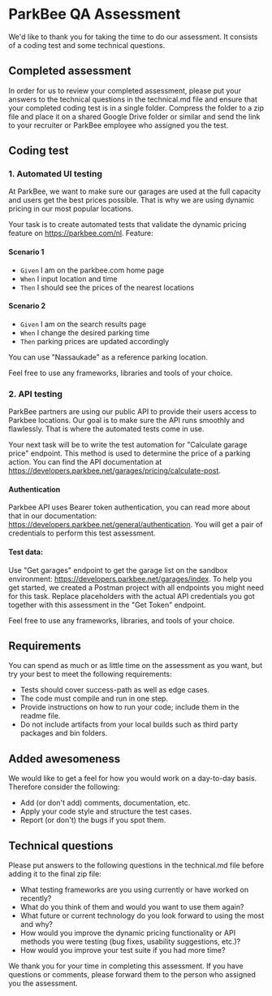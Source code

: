 # ParkBee QA Assessment
We'd like to thank you for taking the time to do our assessment. It consists of a coding test and some technical questions.

## Completed assessment
In order for us to review your completed assessment, please put your answers to the technical questions in the technical.md file and ensure that your completed coding test is in a single folder. Compress the folder to a zip file and place it on a shared Google Drive folder or similar and send the link to your recruiter or ParkBee employee who assigned you the test.

## Coding test
### 1. Automated UI testing

At ParkBee, we want to make sure our garages are used at the full capacity and users get the best prices possible. That is why we are using dynamic pricing in our most popular locations. 

Your task is to create automated tests that validate the dynamic pricing feature on https://parkbee.com/nl. 
Feature: 
#### Scenario 1
- `Given` I am on the parkbee.com home page
- `When` I input location and time 
- `Then` I should see the prices of the nearest locations

#### Scenario 2
- `Given` I am on the search results page
- `When` I change the desired parking time 
- `Then` parking prices are updated accordingly

You can use "Nassaukade" as a reference parking location.

Feel free to use any frameworks, libraries and tools of your choice.

### 2. API testing

ParkBee partners are using our public API to provide their users access to Parkbee locations. Our goal is to make sure the API runs smoothly and flawlessly. That is where the automated tests come in use. 

Your next task will be to write the test automation for "Calculate garage price" endpoint. This method is used to determine the price of a parking action.
You can find the API documentation at https://developers.parkbee.net/garages/pricing/calculate-post.

#### Authentication
Parkbee API uses Bearer token authentication, you can read more about that in our documentation: https://developers.parkbee.net/general/authentication.
You will get a pair of credentials to perform this test assessment.

#### Test data:
Use "Get garages" endpoint to get the garage list on the sandbox environment: https://developers.parkbee.net/garages/index.
To help you get started, we created a Postman project with all endpoints you might need for this task. Replace placeholders with the actual API credentials you got together with this assessment in the "Get Token" endpoint. 

Feel free to use any frameworks, libraries, and tools of your choice.

## Requirements
You can spend as much or as little time on the assessment as you want, but try your best to meet the following requirements:

- Tests should cover success-path as well as edge cases.
- The code must compile and run in one step.
- Provide instructions on how to run your code; include them in the readme file.
- Do not include artifacts from your local builds such as third party packages and bin folders.

## Added awesomeness
We would like to get a feel for how you would work on a day-to-day basis. Therefore consider the following:

- Add (or don't add) comments, documentation, etc.
- Apply your code style and structure the test cases.
- Report (or don't) the bugs if you spot them.

## Technical questions
Please put answers to the following questions in the technical.md file before adding it to the final zip file:

- What testing frameworks are you using currently or have worked on recently?
- What do you think of them and would you want to use them again?
- What future or current technology do you look forward to using the most and why?
- How would you improve the dynamic pricing functionality or API methods you were testing (bug fixes, usability suggestions, etc.)?
- How would you improve your test suite if you had more time?

We thank you for your time in completing this assessment. If you have questions or comments, please forward them to the person who assigned you the assessment.